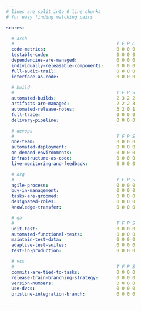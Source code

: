 ```yaml
---
# lines are split into 0 line chunks
# for easy finding matching pairs

scores:

  # arch
  #                                       T F P C
  code-metrics:                           0 0 0 0
  testable-code:                          0 0 0 0
  dependencies-are-managed:               0 0 0 0
  individually-releasable-components:     0 0 0 0
  full-audit-trail:                       0 0 0 0
  interface-as-code:                      0 0 0 0

  # build
  #                                       T F P S
  automated-builds:                       2 3 2 2
  artifacts-are-managed:                  2 2 2 3
  automated-release-notes:                3 2 0 1
  full-trace:                             0 0 0 0
  delivery-pipeline:                      0 0 0 0

  # devops
  #                                       T F P S
  one-team:                               0 0 0 0
  automated-deployment:                   0 0 0 0
  on-demand-environments:                 0 0 0 0
  infrastructure-as-code:                 0 0 0 0
  live-monitoring-and-feedback:           0 0 0 0

  # org
  #                                       T F P S
  agile-process:                          0 0 0 0
  buy-in-management:                      0 0 0 0
  tasks-are-groomed:                      0 0 0 0
  designated-roles:                       0 0 0 0
  knowledge-transfer:                     0 0 0 0

  # qa
  #                                       T F P S
  unit-test:                              0 0 0 0
  automated-functional-tests:             0 0 0 0
  maintain-test-data:                     0 0 0 0
  adaptive-test-suites:                   0 0 0 0
  test-in-production:                     0 0 0 0

  # vcs
  #                                       T F P S
  commits-are-tied-to-tasks:              0 0 0 0
  release-train-branching-strategy:       0 0 0 0
  version-numbers:                        0 0 0 0
  use-dvcs:                               0 0 0 0
  pristine-integration-branch:            0 0 0 0

---
```

